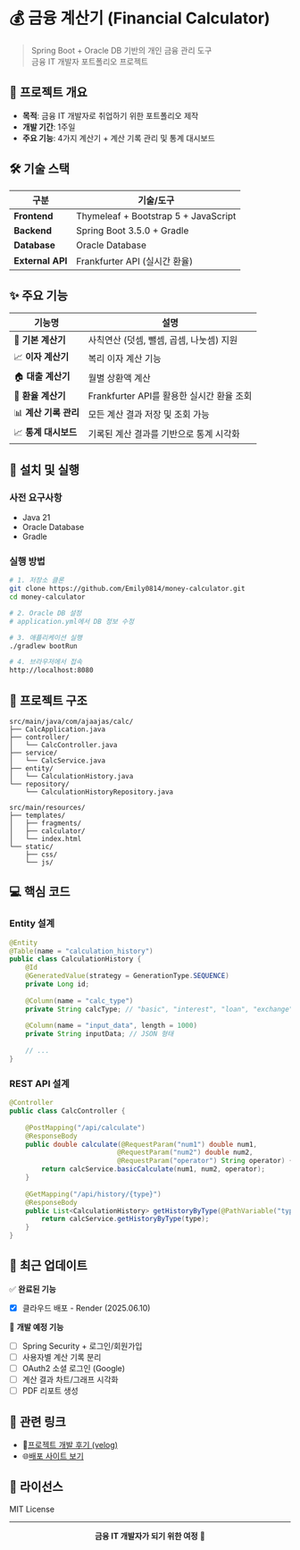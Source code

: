 # 💰 금융 계산기 (Financial Calculator)

> Spring Boot + Oracle DB 기반의 개인 금융 관리 도구  
> 금융 IT 개발자 포트폴리오 프로젝트

## 🎯 프로젝트 개요

- **목적**: 금융 IT 개발자로 취업하기 위한 포트폴리오 제작
- **개발 기간**: 1주일
- **주요 기능**: 4가지 계산기 + 계산 기록 관리 및 통계 대시보드

## 🛠️ 기술 스택

| 구분 | 기술/도구 |
|------|-----------|
| **Frontend** | Thymeleaf + Bootstrap 5 + JavaScript |
| **Backend** | Spring Boot 3.5.0 + Gradle |
| **Database** | Oracle Database |
| **External API** | Frankfurter API (실시간 환율) |

## ✨ 주요 기능

| 기능명 | 설명 |
|--------|------|
| 🧮 **기본 계산기** | 사칙연산 (덧셈, 뺄셈, 곱셈, 나눗셈) 지원 |
| 📈 **이자 계산기** | 복리 이자 계산 기능 |
| 🏠 **대출 계산기** | 월별 상환액 계산 |
| 💱 **환율 계산기** | Frankfurter API를 활용한 실시간 환율 조회 |
| 📊 **계산 기록 관리** | 모든 계산 결과 저장 및 조회 가능 |
| 📈 **통계 대시보드** | 기록된 계산 결과를 기반으로 통계 시각화 |

## 🚀 설치 및 실행

### 사전 요구사항
- Java 21
- Oracle Database
- Gradle

### 실행 방법
```bash
# 1. 저장소 클론
git clone https://github.com/Emily0814/money-calculator.git
cd money-calculator

# 2. Oracle DB 설정
# application.yml에서 DB 정보 수정

# 3. 애플리케이션 실행
./gradlew bootRun

# 4. 브라우저에서 접속
http://localhost:8080
```

## 📁 프로젝트 구조

```
src/main/java/com/ajaajas/calc/
├── CalcApplication.java
├── controller/
│   └── CalcController.java
├── service/
│   └── CalcService.java
├── entity/
│   └── CalculationHistory.java
└── repository/
    └── CalculationHistoryRepository.java

src/main/resources/
├── templates/
│   ├── fragments/
│   ├── calculator/
│   └── index.html
└── static/
    ├── css/
    └── js/
```

## 💻 핵심 코드

### Entity 설계
```java
@Entity
@Table(name = "calculation_history")
public class CalculationHistory {
    @Id
    @GeneratedValue(strategy = GenerationType.SEQUENCE)
    private Long id;
    
    @Column(name = "calc_type")
    private String calcType; // "basic", "interest", "loan", "exchange"
    
    @Column(name = "input_data", length = 1000)
    private String inputData; // JSON 형태
    
    // ...
}
```

### REST API 설계
```java
@Controller
public class CalcController {
    
    @PostMapping("/api/calculate")
    @ResponseBody
    public double calculate(@RequestParam("num1") double num1,
                           @RequestParam("num2") double num2,
                           @RequestParam("operator") String operator) {
        return calcService.basicCalculate(num1, num2, operator);
    }
    
    @GetMapping("/api/history/{type}")
    @ResponseBody
    public List<CalculationHistory> getHistoryByType(@PathVariable("type") String type) {
        return calcService.getHistoryByType(type);
    }
}
```

## 🔄 최근 업데이트

✅ **완료된 기능**
- [x] 클라우드 배포 - Render (2025.06.10)

🚧 **개발 예정 기능**
- [ ] Spring Security + 로그인/회원가입
- [ ] 사용자별 계산 기록 분리  
- [ ] OAuth2 소셜 로그인 (Google)
- [ ] 계산 결과 차트/그래프 시각화
- [ ] PDF 리포트 생성

## 🔗 관련 링크

- 📝[프로젝트 개발 후기 (velog)](https://velog.io/@ajaajas/금융IT-개발자되기-프로젝트-Spring-Boot-Oracle-DB-금융-계산기-프로젝트)
- 🌐[배포 사이트 보기](https://money-calculator-hdld.onrender.com)

## 📄 라이선스

MIT License

---

<div align="center">
  <strong>금융 IT 개발자가 되기 위한 여정</strong> 🚀
</div>
